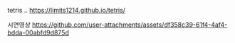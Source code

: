 tetris
..
https://limits1214.github.io/tetris/




시연영상
https://github.com/user-attachments/assets/df358c39-61f4-4af4-bdda-00abfd9d875d


